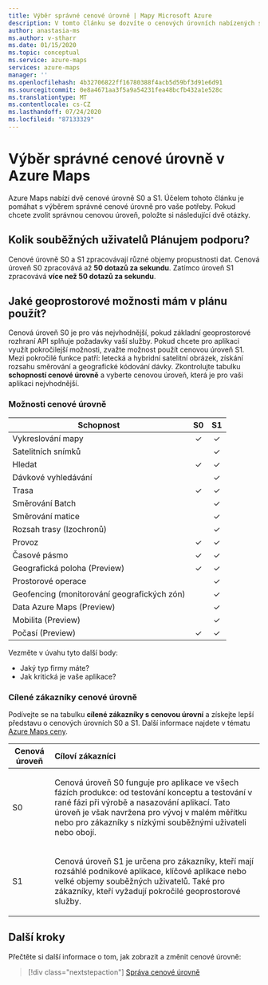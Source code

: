 ```yaml
---
title: Výběr správné cenové úrovně | Mapy Microsoft Azure
description: V tomto článku se dozvíte o cenových úrovních nabízených službou Microsoft Azure Maps.
author: anastasia-ms
ms.author: v-stharr
ms.date: 01/15/2020
ms.topic: conceptual
ms.service: azure-maps
services: azure-maps
manager: ''
ms.openlocfilehash: 4b32706822ff16780388f4acb5d59bf3d91e6d91
ms.sourcegitcommit: 0e8a4671aa3f5a9a54231fea48bcfb432a1e528c
ms.translationtype: MT
ms.contentlocale: cs-CZ
ms.lasthandoff: 07/24/2020
ms.locfileid: "87133329"
---
```

# <a name="choose-the-right-pricing-tier-in-azure-maps"></a>Výběr správné cenové úrovně v Azure Maps

Azure Maps nabízí dvě cenové úrovně S0 a S1. Účelem tohoto článku je pomáhat s výběrem správné cenové úrovně pro vaše potřeby. Pokud chcete zvolit správnou cenovou úroveň, položte si následující dvě otázky.

## <a name="how-many-concurrent-users-do-i-plan-to-support"></a>Kolik souběžných uživatelů Plánujem podporu? 
Cenové úrovně S0 a S1 zpracovávají různé objemy propustnosti dat. Cenová úroveň S0 zpracovává až **50 dotazů za sekundu**. Zatímco úroveň S1 zpracovává **více než 50 dotazů za sekundu**.

## <a name="what-geospatial-capabilities-do-i-plan-to-use"></a>Jaké geoprostorové možnosti mám v plánu použít?
Cenová úroveň S0 je pro vás nejvhodnější, pokud základní geoprostorové rozhraní API splňuje požadavky vaší služby. Pokud chcete pro aplikaci využít pokročilejší možnosti, zvažte možnost použít cenovou úroveň S1. Mezi pokročilé funkce patří: letecká a hybridní satelitní obrázek, získání rozsahu směrování a geografické kódování dávky. Zkontrolujte tabulku **schopností cenové úrovně** a vyberte cenovou úroveň, která je pro vaši aplikaci nejvhodnější.

### <a name="pricing-tier-capabilities"></a>Možnosti cenové úrovně

| Schopnost                              |        S0           |  S1      |
|-----------------------------------------|:-------------------:|:--------:|
| Vykreslování mapy                              | ✓                   | ✓       |
| Satelitních snímků                       |                     | ✓        |
| Hledat                                  | ✓                    | ✓        |
| Dávkové vyhledávání                            |                     | ✓        |
| Trasa                                   | ✓                    |✓        |
| Směrování Batch                            |                    | ✓        |
| Směrování matice                          |                     | ✓        |
| Rozsah trasy (Izochronů)                |                     | ✓        |
| Provoz                                |✓                    |✓        |
| Časové pásmo                               |✓                    |✓        |
| Geografická poloha (Preview)                    |✓                   |✓        |
| Prostorové operace                        |                    |✓        |
| Geofencing (monitorování geografických zón)                                |                    |✓        |
| Data Azure Maps (Preview)                |                     | ✓        |
| Mobilita (Preview)                       |                     | ✓        |
| Počasí (Preview)                        |✓                    |✓        |

Vezměte v úvahu tyto další body:
* Jaký typ firmy máte?
* Jak kritická je vaše aplikace?

### <a name="pricing-tier-targeted-customers"></a>Cílené zákazníky cenové úrovně

Podívejte se na tabulku **cílené zákazníky s cenovou úrovní** a získejte lepší představu o cenových úrovních S0 a S1. Další informace najdete v tématu [Azure Maps ceny](https://azure.microsoft.com/pricing/details/azure-maps/). 

| Cenová úroveň  |     Cíloví zákazníci                                                                |
|-----------------|:-----------------------------------------------------------------------------------------|
| S0            |    <p>Cenová úroveň S0 funguje pro aplikace ve všech fázích produkce: od testování konceptu a testování v rané fázi při výrobě a nasazování aplikací. Tato úroveň je však navržena pro vývoj v malém měřítku nebo pro zákazníky s nízkými souběžnými uživateli nebo obojí. <p>|
| S1            |    <p>Cenová úroveň S1 je určena pro zákazníky, kteří mají rozsáhlé podnikové aplikace, klíčové aplikace nebo velké objemy souběžných uživatelů. Také pro zákazníky, kteří vyžadují pokročilé geoprostorové služby.</p>|

## <a name="next-steps"></a>Další kroky

Přečtěte si další informace o tom, jak zobrazit a změnit cenové úrovně:

> [!div class="nextstepaction"] 
> [Správa cenové úrovně](how-to-manage-pricing-tier.md)
